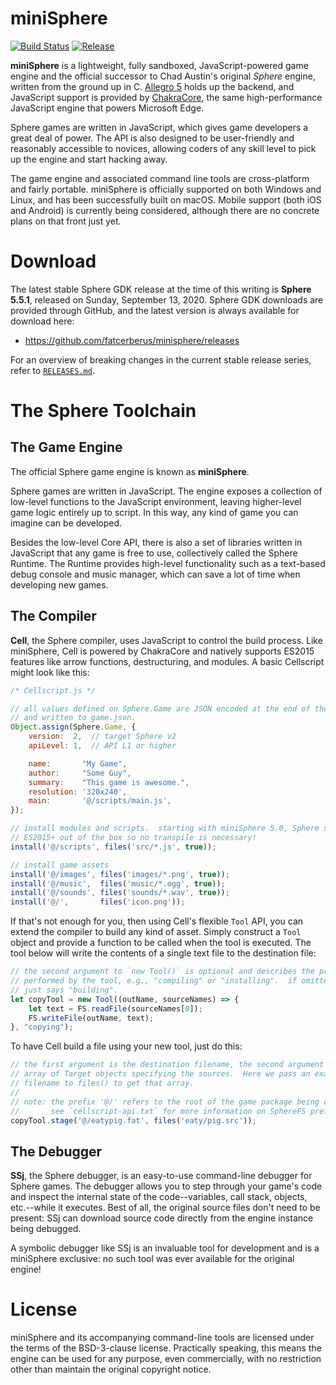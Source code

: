 miniSphere
==========

[![Build Status](https://travis-ci.org/fatcerberus/minisphere.svg?branch=master)](https://travis-ci.org/fatcerberus/minisphere)
[![Release](https://img.shields.io/github/release/fatcerberus/minisphere.svg)](https://github.com/fatcerberus/minisphere/releases/latest)

**miniSphere** is a lightweight, fully sandboxed, JavaScript-powered game
engine and the official successor to Chad Austin's original *Sphere* engine,
written from the ground up in C.  [Allegro 5](http://liballeg.org) holds up the
backend, and JavaScript support is provided by [ChakraCore](https://github.com/Microsoft/ChakraCore),
the same high-performance JavaScript engine that powers Microsoft Edge.

Sphere games are written in JavaScript, which gives game developers a great
deal of power.  The API is also designed to be user-friendly and reasonably
accessible to novices, allowing coders of any skill level to pick up the engine
and start hacking away.

The game engine and associated command line tools are cross-platform and fairly
portable.  miniSphere is officially supported on both Windows and Linux, and
has been successfully built on macOS.  Mobile support (both iOS and Android) is
currently being considered, although there are no concrete plans on that front
just yet.


Download
========

The latest stable Sphere GDK release at the time of this writing is
**Sphere 5.5.1**, released on Sunday, September 13, 2020.  Sphere GDK downloads
are provided through GitHub, and the latest version is always available for
download here:

* <https://github.com/fatcerberus/minisphere/releases>

For an overview of breaking changes in the current stable release series, refer
to [`RELEASES.md`](RELEASES.md).


The Sphere Toolchain
====================

The Game Engine
---------------

The official Sphere game engine is known as **miniSphere**.

Sphere games are written in JavaScript.  The engine exposes a collection of
low-level functions to the JavaScript environment, leaving higher-level game
logic entirely up to script.  In this way, any kind of game you can imagine can
be developed.

Besides the low-level Core API, there is also a set of libraries written in
JavaScript that any game is free to use, collectively called the
Sphere Runtime.  The Runtime provides high-level functionality such as a
text-based debug console and music manager, which can save a lot of time when
developing new games.


The Compiler
------------

**Cell**, the Sphere compiler, uses JavaScript to control the build process.
Like miniSphere, Cell is powered by ChakraCore and natively supports ES2015
features like arrow functions, destructuring, and modules.  A basic Cellscript
might look like this:

```js
/* Cellscript.js */

// all values defined on Sphere.Game are JSON encoded at the end of the build
// and written to game.json.
Object.assign(Sphere.Game, {
    version:  2,  // target Sphere v2
    apiLevel: 1,  // API L1 or higher

    name:       "My Game",
    author:     "Some Guy",
    summary:    "This game is awesome.",
    resolution: '320x240',
    main:       '@/scripts/main.js',
});

// install modules and scripts.  starting with miniSphere 5.0, Sphere supports
// ES2015+ out of the box so no transpile is necessary!
install('@/scripts', files('src/*.js', true));

// install game assets
install('@/images', files('images/*.png', true));
install('@/music',  files('music/*.ogg', true));
install('@/sounds', files('sounds/*.wav', true));
install('@/',       files('icon.png'));
```

If that's not enough for you, then using Cell's flexible `Tool` API, you can
extend the compiler to build any kind of asset.  Simply construct a `Tool`
object and provide a function to be called when the tool is executed.  The tool
below will write the contents of a single text file to the destination file:

```js
// the second argument to `new Tool()` is optional and describes the process
// performed by the tool, e.g., "compiling" or "installing".  if omitted, Cell
// just says "building".
let copyTool = new Tool((outName, sourceNames) => {
    let text = FS.readFile(sourceNames[0]);
    FS.writeFile(outName, text);
}, "copying");
```

To have Cell build a file using your new tool, just do this:

```js
// the first argument is the destination filename, the second argument is an
// array of Target objects specifying the sources.  Here we pass an exact
// filename to files() to get that array.
//
// note: the prefix '@/' refers to the root of the game package being compiled.
//       see `cellscript-api.txt` for more information on SphereFS prefixes.
copyTool.stage('@/eatypig.fat', files('eaty/pig.src'));
```


The Debugger
------------

**SSj**, the Sphere debugger, is an easy-to-use command-line debugger for
Sphere games.  The debugger allows you to step through your game's code and
inspect the internal state of the code--variables, call stack, objects,
etc.--while it executes.  Best of all, the original source files don't need to
be present: SSj can download source code directly from the engine instance
being debugged.

A symbolic debugger like SSj is an invaluable tool for development and is a
miniSphere exclusive: no such tool was ever available for the original engine!


License
=======

miniSphere and its accompanying command-line tools are licensed under the terms
of the BSD-3-clause license.  Practically speaking, this means the engine can
be used for any purpose, even commercially, with no restriction other than
maintain the original copyright notice.
